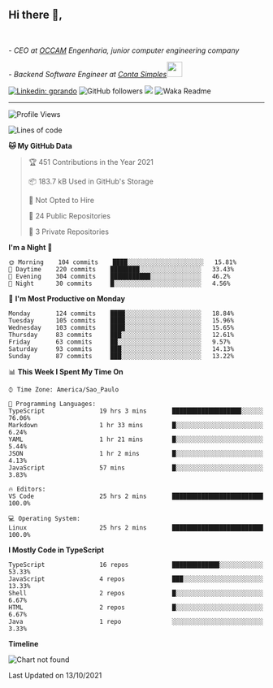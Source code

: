 <h2>Hi there  👋,</h2> </br>

<p><em>- CEO at <a href="https://occamengenharia.com/">OCCAM</a> Engenharia, junior computer engineering company
</em></p>

<p><em>- Backend Software Engineer at <a href="https://contasimples.com">Conta Simples</a><img src="https://media.giphy.com/media/WUlplcMpOCEmTGBtBW/giphy.gif" width="30"> 
</em></p>

[![Linkedin: gprando](https://img.shields.io/badge/-gprando-blue?style=flat-square&logo=Linkedin&logoColor=white&link=https://www.linkedin.com/in/gprando/)](https://www.linkedin.com/in/gprando)
![GitHub followers](https://img.shields.io/github/followers/gprando?label=Follow&style=social)
![](https://visitor-badge.glitch.me/badge?page_id=gprando.gprando)
![Waka Readme](https://github.com/gprando/gprando/workflows/Waka%20Readme/badge.svg)

---
<!--START_SECTION:waka-->
![Profile Views](http://img.shields.io/badge/Profile%20Views-63-blue)

![Lines of code](https://img.shields.io/badge/From%20Hello%20World%20I%27ve%20Written-234444%20lines%20of%20code-blue)

**🐱 My GitHub Data** 

> 🏆 451 Contributions in the Year 2021
 > 
> 📦 183.7 kB Used in GitHub's Storage 
 > 
> 🚫 Not Opted to Hire
 > 
> 📜 24 Public Repositories 
 > 
> 🔑 3 Private Repositories  
 > 
**I'm a Night 🦉** 

```text
🌞 Morning    104 commits    ████░░░░░░░░░░░░░░░░░░░░░   15.81% 
🌆 Daytime    220 commits    ████████░░░░░░░░░░░░░░░░░   33.43% 
🌃 Evening    304 commits    ███████████░░░░░░░░░░░░░░   46.2% 
🌙 Night      30 commits     █░░░░░░░░░░░░░░░░░░░░░░░░   4.56%

```
📅 **I'm Most Productive on Monday** 

```text
Monday       124 commits    ████░░░░░░░░░░░░░░░░░░░░░   18.84% 
Tuesday      105 commits    ████░░░░░░░░░░░░░░░░░░░░░   15.96% 
Wednesday    103 commits    ████░░░░░░░░░░░░░░░░░░░░░   15.65% 
Thursday     83 commits     ███░░░░░░░░░░░░░░░░░░░░░░   12.61% 
Friday       63 commits     ██░░░░░░░░░░░░░░░░░░░░░░░   9.57% 
Saturday     93 commits     ███░░░░░░░░░░░░░░░░░░░░░░   14.13% 
Sunday       87 commits     ███░░░░░░░░░░░░░░░░░░░░░░   13.22%

```


📊 **This Week I Spent My Time On** 

```text
⌚︎ Time Zone: America/Sao_Paulo

💬 Programming Languages: 
TypeScript               19 hrs 3 mins       ███████████████████░░░░░░   76.06% 
Markdown                 1 hr 33 mins        █░░░░░░░░░░░░░░░░░░░░░░░░   6.24% 
YAML                     1 hr 21 mins        █░░░░░░░░░░░░░░░░░░░░░░░░   5.44% 
JSON                     1 hr 2 mins         █░░░░░░░░░░░░░░░░░░░░░░░░   4.13% 
JavaScript               57 mins             █░░░░░░░░░░░░░░░░░░░░░░░░   3.83%

🔥 Editors: 
VS Code                  25 hrs 2 mins       █████████████████████████   100.0%

💻 Operating System: 
Linux                    25 hrs 2 mins       █████████████████████████   100.0%

```

**I Mostly Code in TypeScript** 

```text
TypeScript               16 repos            █████████████░░░░░░░░░░░░   53.33% 
JavaScript               4 repos             ███░░░░░░░░░░░░░░░░░░░░░░   13.33% 
Shell                    2 repos             █░░░░░░░░░░░░░░░░░░░░░░░░   6.67% 
HTML                     2 repos             █░░░░░░░░░░░░░░░░░░░░░░░░   6.67% 
Java                     1 repo              ░░░░░░░░░░░░░░░░░░░░░░░░░   3.33%

```


**Timeline**

![Chart not found](https://raw.githubusercontent.com/gprando/gprando/master/charts/bar_graph.png) 


 Last Updated on 13/10/2021
<!--END_SECTION:waka-->